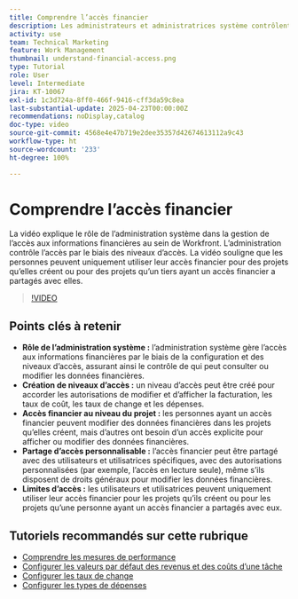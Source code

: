 ```yaml
---
title: Comprendre l’accès financier
description: Les administrateurs et administratrices système contrôlent l’accès aux données financières par le biais d’autorisations personnalisables, assurant ainsi une gestion sécurisée, une supervision au niveau du projet et des options de partage personnalisées pour la visibilité financière.
activity: use
team: Technical Marketing
feature: Work Management
thumbnail: understand-financial-access.png
type: Tutorial
role: User
level: Intermediate
jira: KT-10067
exl-id: 1c3d724a-8ff0-466f-9416-cff3da59c8ea
last-substantial-update: 2025-04-23T00:00:00Z
recommendations: noDisplay,catalog
doc-type: video
source-git-commit: 4568e4e47b719e2dee35357d42674613112a9c43
workflow-type: ht
source-wordcount: '233'
ht-degree: 100%

---
```


# Comprendre l’accès financier

La vidéo explique le rôle de l’administration système dans la gestion de l’accès aux informations financières au sein de Workfront. L’administration contrôle l’accès par le biais des niveaux d’accès.
La vidéo souligne que les personnes peuvent uniquement utiliser leur accès financier pour des projets qu’elles créent ou pour des projets qu’un tiers ayant un accès financier a partagés avec elles.

>[!VIDEO](https://video.tv.adobe.com/v/3457731/?quality=12&learn=on&enablevpops)

## Points clés à retenir

* **Rôle de l’administration système :** l’administration système gère l’accès aux informations financières par le biais de la configuration et des niveaux d’accès, assurant ainsi le contrôle de qui peut consulter ou modifier les données financières.
* **Création de niveaux d’accès :** un niveau d’accès peut être créé pour accorder les autorisations de modifier et d’afficher la facturation, les taux de coût, les taux de change et les dépenses.
* **Accès financier au niveau du projet :** les personnes ayant un accès financier peuvent modifier des données financières dans les projets qu’elles créent, mais d’autres ont besoin d’un accès explicite pour afficher ou modifier des données financières.
* **Partage d’accès personnalisable :** l’accès financier peut être partagé avec des utilisateurs et utilisatrices spécifiques, avec des autorisations personnalisées (par exemple, l’accès en lecture seule), même s’ils disposent de droits généraux pour modifier les données financières.
* **Limites d’accès :** les utilisateurs et utilisatrices peuvent uniquement utiliser leur accès financier pour les projets qu’ils créent ou pour les projets qu’une personne ayant un accès financier a partagés avec eux.


## Tutoriels recommandés sur cette rubrique

* [Comprendre les mesures de performance](/help/manage-work/project-finances/understand-performance-metrics.md)
* [Configurer les valeurs par défaut des revenus et des coûts d’une tâche](/help/manage-work/project-finances/set-up-task-revenue-and-cost-defaults.md)
* [Configurer les taux de change](/help/manage-work/project-finances/set-up-exchange-rates.md)
* [Configurer les types de dépenses](/help/manage-work/project-finances/set-up-expense-types.md)
